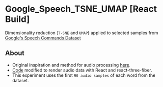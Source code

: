 # Google_Speech_TSNE_UMAP [React Build]

Dimensionality reduction (`T-SNE` and `UMAP`) applied to selected samples from [Google's Speech Commands Dataset](https://ai.googleblog.com/2017/08/launching-speech-commands-dataset.html)


## About

- Original inspiration and method for audio processing [here](http://doc.gold.ac.uk/~lfedd001/three/demo.html).
- [Code](https://corticoai.github.io/3d-react-demo/) modified to render audio data with React and react-three-fiber.
- This experiment uses the first `90 audio samples` of each word from the dataset.




